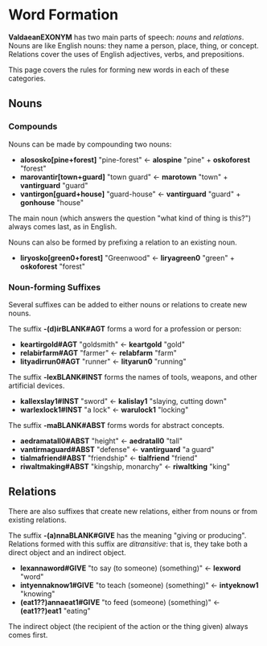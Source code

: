 # Word Formation

__<x-out>Valdaean<x-src>EXONYM</x-src></x-out>__ has two main parts of speech: *nouns* and *relations*.
Nouns are like English nouns: they name a person, place, thing, or concept.
Relations cover the uses of English adjectives, verbs, and prepositions.

This page covers the rules for forming new words in each of these categories.

## Nouns

### Compounds

Nouns can be made by compounding two nouns:

- __<x-out>alososko<x-src>[pine+forest]</x-src></x-out>__ "pine-forest" &larr; __<x-out>alos<x-src>pine</x-src></x-out>__ "pine" + __<x-out>osko<x-src>forest</x-src></x-out>__ "forest"
- __<x-out>marovantir<x-src>[town+guard]</x-src></x-out>__ "town guard" &larr; __<x-out>maro<x-src>town</x-src></x-out>__ "town" + __<x-out>vantir<x-src>guard</x-src></x-out>__ "guard"
- __<x-out>vantirgon<x-src>[guard+house]</x-src></x-out>__ "guard-house" &larr; __<x-out>vantir<x-src>guard</x-src></x-out>__ "guard" + __<x-out>gon<x-src>house</x-src></x-out>__ "house"

The main noun (which answers the question "what kind of thing is this?") always comes last,
as in English.

Nouns can also be formed by prefixing a relation to an existing noun.

- __<x-out>liryosko<x-src>[green0+forest]</x-src></x-out>__ "Greenwood" &larr; __<x-out>lirya<x-src>green0</x-src></x-out>__ "green" + __<x-out>osko<x-src>forest</x-src></x-out>__ "forest"

### Noun-forming Suffixes

Several suffixes can be added to either nouns or relations to create new nouns.

The suffix __<x-out>-(d)ir<x-src>BLANK#AGT</x-src></x-out>__ forms a word for a profession or person:

- __<x-out>keartir<x-src>gold#AGT</x-src></x-out>__ "goldsmith" &larr; __<x-out>keart<x-src>gold</x-src></x-out>__ "gold"
- __<x-out>relabir<x-src>farm#AGT</x-src></x-out>__ "farmer" &larr; __<x-out>relab<x-src>farm</x-src></x-out>__ "farm"
- __<x-out>lityadir<x-src>run0#AGT</x-src></x-out>__ "runner" &larr; __<x-out>litya<x-src>run0</x-src></x-out>__ "running"

The suffix __<x-out>-lex<x-src>BLANK#INST</x-src></x-out>__ forms the names of tools, weapons, and other artificial devices.

- __<x-out>kallex<x-src>slay1#INST</x-src></x-out>__ "sword" &larr; __<x-out>kali<x-src>slay1</x-src></x-out>__ "slaying, cutting down"
- __<x-out>warlex<x-src>lock1#INST</x-src></x-out>__ "a lock" &larr; __<x-out>waru<x-src>lock1</x-src></x-out>__ "locking"

The suffix __<x-out>-ma<x-src>BLANK#ABST</x-src></x-out>__ forms words for abstract concepts.

- __<x-out>aedrama<x-src>tall0#ABST</x-src></x-out>__ "height" &larr; __<x-out>aedra<x-src>tall0</x-src></x-out>__ "tall"
- __<x-out>vantirma<x-src>guard#ABST</x-src></x-out>__ "defense" &larr; __<x-out>vantir<x-src>guard</x-src></x-out>__ "a guard"
- __<x-out>tialma<x-src>friend#ABST</x-src></x-out>__ "friendship" &larr; __<x-out>tial<x-src>friend</x-src></x-out>__ "friend"
- __<x-out>riwaltma<x-src>king#ABST</x-src></x-out>__ "kingship, monarchy" &larr; __<x-out>riwalt<x-src>king</x-src></x-out>__ "king"

## Relations

There are also suffixes that create new relations, either from nouns or from existing relations.

The suffix __<x-out>-(a)nna<x-src>BLANK#GIVE</x-src></x-out>__ has the meaning "giving or producing". Relations formed
with this suffix are *ditransitive*: that is, they take both a direct object and an indirect
object.

- __<x-out>lexanna<x-src>word#GIVE</x-src></x-out>__ "to say (to someone) (something)" &larr; __<x-out>lex<x-src>word</x-src></x-out>__ "word"
- __<x-out>intyenna<x-src>know1#GIVE</x-src></x-out>__ "to teach (someone) (something)" &larr; __<x-out>intye<x-src>know1</x-src></x-out>__ "knowing"
- __<x-out>(eat1??)anna<x-src>eat1#GIVE</x-src></x-out>__ "to feed (someone) (something)" &larr; __<x-out>(eat1??)<x-src>eat1</x-src></x-out>__ "eating"

The indirect object (the recipient of the action or the thing given) always comes first.